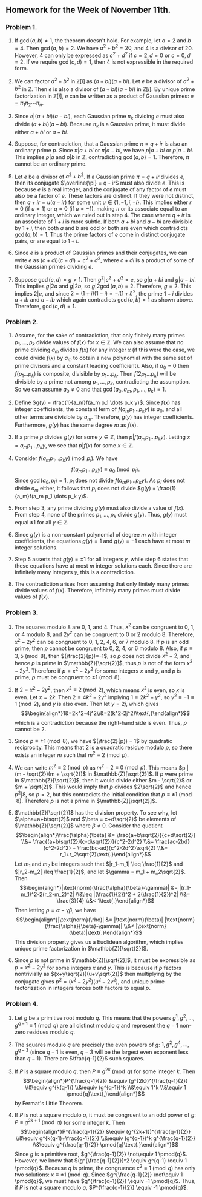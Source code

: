 ## Homework for the Week of November 11th.

### Problem 1.

1. If $\gcd(a,b) \neq 1$, the theorem doesn't hold.  For example, let $a = 2$ and $b = 4$. Then $\gcd(a, b) = 2$.  We have $a^2 + b^2 = 20$, and $4$ is a divisor of $20$.  However, $4$ can only be expressed as $c^2 + d^2$ if $c=2, d=0$ or $c=0, d=2$.  If we require $\gcd(c, d) = 1$, then $4$ is not expressible in the required form.

2. We can factor $a^2 + b^2$ in $\mathbb{Z}[i]$ as $(a + bi)(a - bi)$.  Let $e$ be a divisor of $a^2 + b^2$ in $\mathbb{Z}$. Then $e$ is also a divisor of $(a + bi)(a - bi)$ in $\mathbb{Z}[i]$. By unique prime factorization in $\mathbb{Z}[i]$, $e$ can be written as a product of Gaussian primes: $e = \pi_1 \pi_2 \cdots \pi_n$.

3. Since $e | (a+bi)(a-bi)$, each Gaussian prime $\pi_k$ dividing $e$ must also divide $(a+bi)(a-bi)$. Because $\pi_k$ is a Gaussian prime, it must divide either $a+bi$ or $a-bi$.

4. Suppose, for contradiction, that a Gaussian prime $\pi = q + ir$ is also an ordinary prime $p$. Since $\pi | a+bi$ or $\pi | a-bi$, we have $p | a+bi$ or $p | a-bi$. This implies $p|a$ and $p|b$ in $\mathbb{Z}$, contradicting $\gcd(a, b) = 1$.  Therefore, $\pi$ cannot be an ordinary prime.

6. Let $e$ be a divisor of $a^2+b^2$. If a Gaussian prime $\pi = q + ir$ divides $e$, then its conjugate $\overline{\pi} = q - ir$ must also divide $e$. This is because $e$ is a real integer, and the conjugate of any factor of $e$ must also be a factor of $e$.  These factors are distinct. If they were not distinct, then $q + ir = u(q - ir)$ for some unit $u \in \{1, -1, i, -i\}$. This implies either $r=0$ (if $u=1$) or $q=0$ (if $u=-1$), making $\pi$ or its associate equal to an ordinary integer, which we ruled out in step 4. The case where $q + ir$ is an associate of $1+i$ is more subtle. If both $a+bi$ and $a-bi$ are divisible by $1+i$, then both $a$ and $b$ are odd or both are even which contradicts $\gcd(a,b)=1$.  Thus the prime factors of $e$ come in distinct conjugate pairs, or are equal to $1+i$.

6. Since $e$ is a product of Gaussian primes and their conjugates, we can write $e$ as $(c+di)(c-di) = c^2+d^2$, where $c+di$ is a product of some of the Gaussian primes dividing $e$. 

7. Suppose $\gcd(c, d) = g > 1$. Then $g^2 | c^2 + d^2 = e$, so $g | a+bi$ and $g | a-bi$.  This implies $g|2a$ and $g|2b$, so $g | 2\gcd(a, b) = 2$. Therefore, $g=2$. This implies $2 | e$, and since $2=(1+i)(1-i)=-i(1+i)^2$, the prime $1+i$ divides $a+ib$ and $a-ib$ which again contradicts $\gcd(a,b)=1$ as shown above.  Therefore, $\gcd(c, d) = 1$.

### Problem 2.

1. Assume, for the sake of contradiction, that only finitely many primes $p_1, \dots, p_k$ divide values of $f(x)$ for $x \in \mathbb{Z}$. We can also assume that no prime dividing $a_m$ divides $f(x)$ for any integer $x$ (if this were the case, we could divide $f(x)$ by $a_m$ to obtain a new polynomial with the same set of prime divisors and a constant leading coefficient). Also, if $a_0 = 0$ then $f(p_1 \dots p_k)$ is composite, divisible by $p_1 \dots p_k$. Then $f(2p_1 \dots p_k)$ will be divisible by a prime not among $p_1, \dots, p_k$, contradicting the assumption. So we can assume $a_0 \neq 0$ and that $\gcd(a_0, a_m, p_1, \dots, p_k) = 1$.

2. Define $g(y) = \frac{1}{a_m}f(a_m p_1 \dots p_k y)$.  Since $f(x)$ has integer coefficients, the constant term of $f(a_m p_1 \dots p_k y)$ is $a_0$, and all other terms are divisible by $a_m$. Therefore, $g(y)$ has integer coefficients. Furthermore, $g(y)$ has the same degree $m$ as $f(x)$.

3. If a prime $p$ divides $g(y)$ for some $y \in \mathbb{Z}$, then $p | f(a_m p_1 \dots p_k y)$.  Letting $x = a_m p_1 \dots p_k y$, we see that $p | f(x)$ for some $x \in \mathbb{Z}$.

4. Consider $f(a_m p_1 \dots p_k y) \pmod{p_i}$. We have
$$f(a_m p_1 \dots p_k y) \equiv a_0 \pmod{p_i}\text{.}$$
Since $\gcd(a_0, p_i) = 1$, $p_i$ does not divide $f(a_m p_1 \dots p_k y)$. As $p_i$ does not divide $a_m$ either, it follows that $p_i$ does not divide $g(y) = \frac{1}{a_m}f(a_m p_1 \dots p_k y)$.

5. From step 3, any prime dividing $g(y)$ must also divide a value of $f(x)$. From step 4, none of the primes $p_1, \dots, p_k$ divide $g(y)$. Thus, $g(y)$ must equal $\pm 1$ for all $y \in \mathbb{Z}$.

6. Since $g(y)$ is a non-constant polynomial of degree $m$ with integer coefficients, the equations $g(y) = 1$ and $g(y) = -1$ each have at most $m$ integer solutions.

7. Step 5 asserts that $g(y) = \pm 1$ for all integers $y$, while step 6 states that these equations have at most $m$ integer solutions each. Since there are infinitely many integers $y$, this is a contradiction.

8. The contradiction arises from assuming that only finitely many primes divide values of $f(x)$. Therefore, infinitely many primes must divide values of $f(x)$.

### Problem 3.

1. The squares modulo 8 are 0, 1, and 4. Thus, $x^2$ can be congruent to 0, 1, or 4 modulo 8, and $2y^2$ can be congruent to 0 or 2 modulo 8. Therefore, $x^2 - 2y^2$ can be congruent to 0, 1, 2, 4, 6, or 7 modulo 8. If $p$ is an odd prime, then $p$ cannot be congruent to 0, 2, 4, or 6 modulo 8. Also, if $p \equiv 3, 5 \pmod{8}$, then $(\frac{2}{p})=-1$, so $p$ does not divide $x^2-2$, and hence $p$ is prime in $\mathbb{Z}[\sqrt{2}]$, thus $p$ is not of the form $x^2 - 2y^2$. Therefore if $p = x^2 - 2y^2$ for some integers $x$ and $y$, and $p$ is prime, $p$ must be congruent to $\pm 1 \pmod{8}$.

2. If $2=x^2-2y^2$, then $x^2 \equiv 2 \pmod{2}$, which means $x^2$ is even, so $x$ is even. Let $x=2k$. Then $2 = 4k^2 - 2y^2$ implying $1 = 2k^2 - y^2$, so $y^2 \equiv -1 \equiv 1 \pmod 2$, and $y$ is also even. Then let $y=2j$, which gives $$\begin{align*}1&=2k^2-4j^2\\&=2(k^2-2j^2)\text{,}\end{align*}$$which is a contradiction because the right-hand side is even. Thus, $p$ cannot be 2.

4. Since $p \equiv \pm 1 \pmod{8}$, we have $(\frac{2}{p}) = 1$ by quadratic reciprocity.  This means that $2$ is a quadratic residue modulo $p$, so there exists an integer $m$ such that $m^2 \equiv 2 \pmod{p}$.

5. We can write $m^2 \equiv 2 \pmod{p}$ as $m^2 - 2 \equiv 0 \pmod{p}$. This means $p | (m - \sqrt{2})(m + \sqrt{2})$ in $\mathbb{Z}[\sqrt{2}]$. If $p$ were prime in $\mathbb{Z}[\sqrt{2}]$, then it would divide either $m - \sqrt{2}$ or $m + \sqrt{2}$. This would imply that $p$ divides $2\sqrt{2}$ and hence $p^2 | 8$, so $p=2$, but this contradicts the initial condition that $p \equiv \pm 1 \pmod{8}$. Therefore $p$ is not a prime in $\mathbb{Z}[\sqrt{2}]$.

6. $\mathbb{Z}[\sqrt{2}]$ has the division property. To see why, let $\alpha=a+b\sqrt{2}$ and $\beta = c+d\sqrt{2}$ be elements of $\mathbb{Z}[\sqrt{2}]$ where $\beta \neq 0$. Consider the quotient $$\begin{align*}\frac{\alpha}{\beta} &= \frac{a+b\sqrt{2}}{c+d\sqrt{2}} \\&= \frac{(a+b\sqrt{2})(c-d\sqrt{2})}{c^2-2d^2} \\&= \frac{ac-2bd}{c^2-2d^2} + \frac{bc-ad}{c^2-2d^2}\sqrt{2} \\&= r_1+r_2\sqrt{2}\text{.}\end{align*}$$Let $m_1$ and $m_2$ be integers such that $|r_1-m_1| \leq \frac{1}{2}$ and $|r_2-m_2| \leq \frac{1}{2}$, and let $\gamma = m_1 + m_2\sqrt{2}$. Then $$\begin{align*}|\text{norm}(\frac{\alpha}{\beta}-\gamma)| &= |(r_1-m_1)^2-2(r_2-m_2)^2| \\&\leq |(\frac{1}{2})^2 + 2(\frac{1}{2})^2| \\&= \frac{3}{4} \\&< 1\text{.}\end{align*}$$Then letting $\rho = \alpha-\gamma\beta$, we have  
$$\begin{align*}|\text{norm}(\rho)| &= |\text{norm}(\beta)| |\text{norm}(\frac{\alpha}{\beta}-\gamma)| \\&< |\text{norm}(\beta)|\text{.}\end{align*}$$
This division property gives us a Euclidean algorithm, which implies unique prime factorization in  $\mathbb{Z}[\sqrt{2}]$.

6. Since $p$ is not prime in $\mathbb{Z}[\sqrt{2}]$, it must be expressible as $p = x^2 - 2y^2$ for some integers $x$ and $y$.  This is because if $p$ factors nontrivially as $(x+y\sqrt{2})(u+v\sqrt{2})$ then multiplying by the conjugate gives $p^2=(x^2-2y^2)(u^2-2v^2)$, and unique prime factorization in integers forces both factors to equal $p$.

### Problem 4.

1. Let $g$ be a primitive root modulo $q$.  This means that the powers $g^1, g^2, \dots, g^{q-1} \equiv 1 \pmod{q}$ are all distinct modulo $q$ and represent the $q-1$ non-zero residues modulo $q$.

2. The squares modulo $q$ are precisely the even powers of $g$:  $1, g^2, g^4, \dots, g^{q-3}$ (since $q-1$ is even, $q-3$ will be the largest even exponent less than $q-1$).  There are $\frac{q-1}{2}$ such squares.

3. If $P$ is a square modulo $q$, then $P \equiv g^{2k} \pmod{q}$ for some integer $k$. Then
$$\begin{align*}P^{\frac{q-1}{2}} &\equiv (g^{2k})^{\frac{q-1}{2}} \\&\equiv g^{k(q-1)} \\&\equiv (g^{q-1})^k \\&\equiv 1^k \\&\equiv 1 \pmod{q}\text{,}\end{align*}$$by Fermat's Little Theorem.

4. If $P$ is not a square modulo $q$, it must be congruent to an odd power of $g$: $P \equiv g^{2k+1} \pmod{q}$ for some integer $k$. Then
$$\begin{align*}P^{\frac{q-1}{2}} &\equiv (g^{2k+1})^{\frac{q-1}{2}} \\&\equiv g^{k(q-1)+\frac{q-1}{2}} \\&\equiv (g^{q-1})^k g^{\frac{q-1}{2}} \\&\equiv g^{\frac{q-1}{2}} \pmod{q}\text{.}\end{align*}$$
Since $g$ is a primitive root, $g^{\frac{q-1}{2}} \not\equiv 1 \pmod{q}$. However, we know that $(g^{\frac{q-1}{2}})^2 \equiv g^{q-1} \equiv 1 \pmod{q}$. Because $q$ is prime, the congruence $x^2 \equiv 1 \pmod{q}$ has only two solutions: $x \equiv \pm 1 \pmod{q}$. Since $g^{\frac{q-1}{2}} \not\equiv 1 \pmod{q}$, we must have $g^{\frac{q-1}{2}} \equiv -1 \pmod{q}$.  Thus, if $P$ is not a square modulo $q$, $P^{\frac{q-1}{2}} \equiv -1 \pmod{q}$.